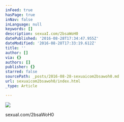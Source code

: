 ```yaml
---
inFeed: true
hasPage: true
inNav: false
inLanguage: null
keywords: []
description: sexuaI.com/2bsaWoH0
datePublished: '2016-08-28T17:34:47.955Z'
dateModified: '2016-08-28T17:33:19.612Z'
title: ''
author: []
via: {}
authors: []
publisher: {}
starred: false
sourcePath: _posts/2016-08-28-sexuaicom2bsawoh0.md
url: sexuaicom2bsawoh0/index.html
_type: Article

---
```

![](https://the-grid-user-content.s3-us-west-2.amazonaws.com/73e73b6a-9b59-466f-9665-4d2c9d8325cd.jpg)

sexuaI.com/2bsaWoH0